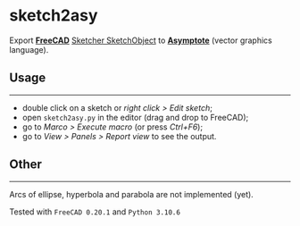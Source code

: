# sketch2asy
Export [**FreeCAD**](https://www.freecadweb.org/) [Sketcher SketchObject](https://wiki.freecadweb.org/Sketcher_SketchObject) to [**Asymptote**](https://asymptote.sourceforge.io/) (vector graphics language).

## Usage
---

* double click on a sketch or *right click > Edit sketch*;
* open ```sketch2asy.py``` in the editor (drag and drop to FreeCAD);
* go to *Marco > Execute macro* (or press *Ctrl+F6*);
* go to *View > Panels > Report view* to see the output.

## Other
---

Arcs of ellipse, hyperbola and parabola are not implemented (yet).

Tested with ```FreeCAD 0.20.1``` and ```Python 3.10.6```